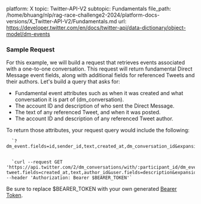 platform: X
topic: Twitter-API-V2
subtopic: Fundamentals
file_path: /home/bhuang/nlp/rag-race-challenge2-2024/platform-docs-versions/X_Twitter-API-V2/Fundamentals.md
url: https://developer.twitter.com/en/docs/twitter-api/data-dictionary/object-model/dm-events


### Sample Request

For this example, we will build a request that retrieves events associated with a one-to-one conversation. This request will return fundamental Direct Message event fields, along with additional fields for referenced Tweets and their authors. Let's build a query that asks for:

* Fundamental event attributes such as when it was created and what conversation it is part of (dm\_conversation).
* The account ID and description of who sent the Direct Message.
* The text of any referenced Tweet, and when it was posted.
* The account ID and description of any referenced Tweet author.

To return those attributes, your request query would include the following:

      `?dm_event.fields=id,sender_id,text,created_at,dm_conversation_id&expansions=sender_id,referenced_tweets.id&tweet.fields=created_at,text,author_id&user.fields=description`
    

      `curl --request GET 'https://api.twitter.com/2/dm_conversations/with/:participant_id/dm_events?tweet.fields=created_at,text,author_id&user.fields=description&expansions=sender_id,participant_ids,referenced_tweets.id&dm_event.fields=id,sender_id,text,participant_ids,created_at,'      --header 'Authorization: Bearer $BEARER_TOKEN'`
    

Be sure to replace $BEARER\_TOKEN with your own generated [Bearer Token](https://developer.twitter.com/en/docs/authentication/oauth-2-0/bearer-tokens).